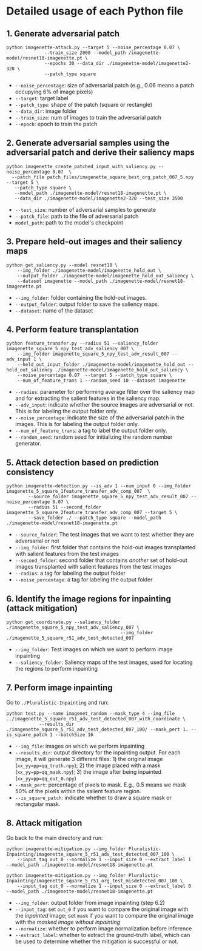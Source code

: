 # Detailed usage of each Python file


## 1. Generate adversarial patch

```
python imagenette-attack.py --target 5 --noise_percentage 0.07 \
              --train_size 2000 --model_path /imagenette-model/resnet18-imagenette.pt \
              --epochs 30 --data_dir ./imagenette-model/imagenette2-320 \
              --patch_type square 
```

- ```--noise_percentage```: size of adversarial patch (e.g., 0.06 means a patch occupying 6% of image pixels)
- ```--target```: target label 
- ```--patch_type```: shape of the patch (square or rectangle)
- ```--data_dir```: image folder
- ```--train_size```: num of images to train the adversarial patch 
- ```--epoch```: epoch to train the patch 

## 2. Generate adversarial samples using the adversarial patch and derive their saliency maps

```
python imagenette_create_patched_input_with_saliency.py --noise_percentage 0.07  \
  --patch_file patch_files/imagenette_square_best_org_patch_007_5.npy --target 5 \
   --patch_type square \
   --model_path ./imagenette-model/resnet18-imagenette.pt \
   --data_dir ./imagenette-model/imagenette2-320 --test_size 3500
```

- ```--test_size```: number of adversarial samples to generate
- ```--patch_file```: path to the file of adversarial patch
- ```model_path```: path to the model's checkpoint


## 3. Prepare held-out images and their saliency maps

```
python get_saliency.py --model resnet18 \
    --img_folder ./imagenette-model/imagenette_hold_out \
    --output_folder ./imagenette-model/imagenette_hold_out_saliency \
    --dataset imagenette --model_path ./imagenette-model/resnet18-imagenette.pt
```

- ```--img_folder```: folder containing the hold-out images. 
- ```--output_folder```: output folder to save the saliency maps. 
- ```--dataset```: name of the dataset

## 4. Perform feature transplantation 

```
python feature_transfer.py --radius 51 --saliency_folder imagenette_square_5_npy_test_adv_saliency_007 \
    --img_folder imagenette_square_5_npy_test_adv_result_007 --adv_input 1 \
    --held_out_input_folder ./imagenette-model/imagenette_hold_out --held_out_saliency ./imagenette-model/imagenette_hold_out_saliency \
    --noise_percentage 0.07  --target 5 --patch_type square \
    --num_of_feature_trans 1 --random_seed 10 --dataset imagenette
```
- ```--radius```: parameter for performing average filter over the saliency map and for extracting the salient features in the saliency map.
- ```--adv_input```: indicate whether the source images are adversarial or not. This is for labeling the output folder only.
- ```--noise_percentage```: indicate the size of the adversarial patch in the images. This is for labeling the output folder only.
- ```--num_of_feature_trans```: a tag to label the output folder only.
- ```--random_seed```: random seed for initializing the random number generator.


## 5. Attack detection based on prediction consistency

```
python imagenette-detection.py --is_adv 1 --num_input 0 --img_folder imagenette_5_square_1feature_transfer_adv_comp_007  \
        --source_folder imagenette_square_5_npy_test_adv_result_007 --noise_percentage 0.07 \
        --radius 51 --second_folder imagenette_5_square_2feature_transfer_adv_comp_007 --target 5 \
        --save_folder ./ --patch_type square --model_path ./imagenette-model/resnet18-imagenette.pt
```

- ```--source_folder```: The test images that we want to test whether they are adversarial or not
- ```--img_folder```: first folder that contains the hold-out images transplanted with salient features from the test images
- ```--second_folder```: second folder that contains *another* set of hold-out images transplanted with salient features from the test images
- ```--radius```: a tag for labeling the output folder
- ```--noise_percentage```: a tag for labeling the output folder



## 6. Identify the image regions for inpainting (attack mitigation)

```
python get_coordinate.py --saliency_folder ./imagenette_square_5_npy_test_adv_saliency_007 \
                                          --img_folder ./imagenette_5_square_r51_adv_test_detected_007 
```
- ```--img_folder```: Test images on which we want to perform image inpainting
- ```--saliency_folder```: Saliency maps of the test images, used for locating the regions to perform inpainting



## 7. Perform image inpainting

Go to ```./Pluralistic-Inpainting``` and run:

```
python test.py --name imagenet_random --mask_type 4 --img_file ../imagenette_5_square_r51_adv_test_detected_007_with_coordinate \
            --results_dir ./imagenette_square_5_r51_adv_test_detected_007_100/ --mask_pert 1. --is_square_patch 1 --batchSize 16 
```
- ```--img_file```: images on which we perform inpainting
- ```--results_dir```: output directory for the inpainting output. For each image, it will generate 3 different files: 1) the original image (```xx_yy=pp=qq_truth.npy```); 2) the image placed with a mask (```xx_yy=pp=qq_mask.npy```); 3) the image after being inpainted (```xx_yy=pp=qq_out_0.npy```)
- ```--mask_pert```: percentage of pixels to mask. E.g., 0.5 means we mask 50% of the pixels within the salient feature region.
- ```--is_square_patch```: indicate whether to draw a square mask or rectangular mask.

## 8. Attack mitigation

Go back to the main directory and run:

```
python imagenette-mitigation.py --img_folder Pluralistic-Inpainting/imagenette_square_5_r51_adv_test_detected_007_100 \
    --input_tag out_0 --normalize 1 --input_size 0 --extract_label 1  --model_path ./imagenette-model/resnet18-imagenette.pt 

python imagenette-mitigation.py --img_folder Pluralistic-Inpainting/imagenette_square_5_r51_org_test_misdetected_007_100 \
    --input_tag out_0 --normalize 1 --input_size 0 --extract_label 0  --model_path ./imagenette-model/resnet18-imagenette.pt
```

- ```--img_folder```: output folder from image inpainting (step 6.2)
- ```--input_tag```: set ```out_0``` if you want to compare the original image with the *inpainted* image; set ```mask``` if you want to compare the original image with the *masked image without inpainting*
- ```--normalize```: whether to perform image normalization before inference
- ```--extract_label```: whether to extract the ground-truth label, which can be used to determine whether the mitigation is successful or not.
















